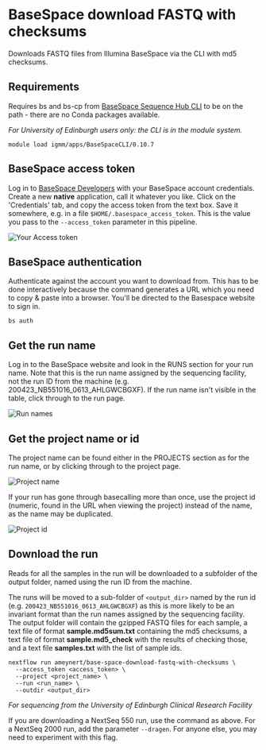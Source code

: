 # BaseSpace download FASTQ with checksums

Downloads FASTQ files from Illumina BaseSpace via the CLI with md5 checksums.

## Requirements

Requires bs and bs-cp from [BaseSpace Sequence Hub CLI](https://developer.basespace.illumina.com/docs/content/documentation/cli/cli-overview) to be on the path - there are no Conda packages available.

*For University of Edinburgh users only: the CLI is in the module system.*

```
module load igmm/apps/BaseSpaceCLI/0.10.7
```

## BaseSpace access token

Log in to [BaseSpace Developers](https://developer.basespace.illumina.com/) with your BaseSpace account credentials. Create a new **native** application, call it whatever you like. Click on the 'Credentials' tab, and copy the access token from the text box. Save it somewhere, e.g. in a file `$HOME/.basespace_access_token`. This is the value you pass to the `--access_token` parameter in this pipeline.

![Your Access token](https://user-images.githubusercontent.com/6746627/135823532-8a125293-9f78-4a5d-b6bc-1424561589c5.png)

## BaseSpace authentication

Authenticate against the account you want to download from. This has to be done interactively because the command generates a URL which you need to copy & paste into a browser. You'll be directed to the Basespace website to sign in.

```
bs auth
```

## Get the run name

Log in to the BaseSpace website and look in the RUNS section for your run name. Note that this is the run name assigned by the sequencing facility, not the run ID from the machine (e.g. 200423_NB551016_0613_AHLGWCBGXF). If the run name isn't visible in the table, click through to the run page.

![Run names](https://user-images.githubusercontent.com/6746627/135824500-2752411f-0a76-4dd3-9785-43c69bb6692c.png)

## Get the project name or id

The project name can be found either in the PROJECTS section as for the run name, or by clicking through to the project page.

![Project name](https://user-images.githubusercontent.com/6746627/135824717-845cce97-8a00-4679-a90c-cd0af0413998.png)

If your run has gone through basecalling more than once, use the project id (numeric, found in the URL when viewing the project) instead of the name, as the name may be duplicated.

![Project id](https://user-images.githubusercontent.com/6746627/135824793-a926673e-726a-4a7e-b334-8e307990884f.png)

## Download the run

Reads for all the samples in the run will be downloaded to a subfolder of the output folder, named using the run ID from the machine.

The runs will be moved to a sub-folder of `<output_dir>` named by the run id (e.g. `200423_NB551016_0613_AHLGWCBGXF`) as this is more likely to be an invariant format than the run names assigned by the sequencing facility. The output folder will contain the gzipped FASTQ files for each sample, a text file of format **sample.md5sum.txt** containing the md5 checksums, a text file of format **sample.md5_check** with the results of checking those, and a text file **samples.txt** with the list of sample ids.

```
nextflow run ameynert/base-space-download-fastq-with-checksums \
  --access_token <access_token> \
  --project <project_name> \
  --run <run_name> \
  --outdir <output_dir>
```

*For sequencing from the University of Edinburgh Clinical Research Facility*

If you are downloading a NextSeq 550 run, use the command as above. For a NextSeq 2000 run, add the parameter `--dragen`. For anyone else, you may need to experiment with this flag.

